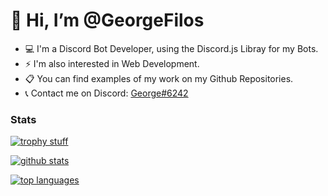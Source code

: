 <!--
**GeorgeFilos/GeorgeFilos** is a ✨ _special_ ✨ repository because its `README.md` (this file) appears on your GitHub profile.
-->

# 👋 Hi, I’m @GeorgeFilos
- 💻 I'm a Discord Bot Developer, using the Discord.js Libray for my Bots.
- ⚡ I'm also interested in Web Development.
- 📋 You can find examples of my work on my Github Repositories.
- 📞 Contact me on Discord: [George#6242](https://discordapp.com/users/177083022305263616)

### Stats
[![trophy stuff](https://github-profile-trophy.vercel.app/?username=GeorgeFilos&theme=radical)](https://github.com/ryo-ma/github-profile-trophy)

[![github stats](https://github-readme-stats.vercel.app/api?username=GeorgeFilos&theme=tokyonight&count_private=true&hide=issues,contribs)](https://github.com/anuraghazra/github-readme-stats)

[![top languages](https://github-readme-stats.vercel.app/api/top-langs/?username=GeorgeFilos&theme=tokyonight)](https://github.com/anuraghazra/github-readme-stats)
